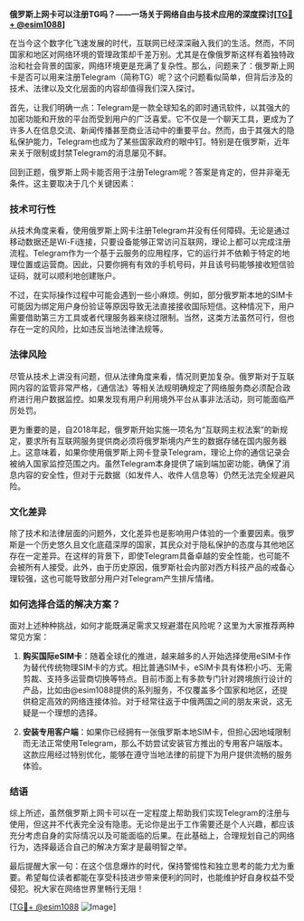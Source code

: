 **俄罗斯上网卡可以注册TG吗？——一场关于网络自由与技术应用的深度探讨[[TG💪+ @esim1088](https://t.me/s/esim1088)]**

在当今这个数字化飞速发展的时代，互联网已经深深融入我们的生活。然而，不同国家和地区对网络环境的管理政策却千差万别。尤其是在像俄罗斯这样有着独特政治和社会背景的国家，网络环境更是充满了复杂性。那么，问题来了：俄罗斯上网卡是否可以用来注册Telegram（简称TG）呢？这个问题看似简单，但背后涉及的技术、法律以及文化层面的内容却值得我们深入探讨。

首先，让我们明确一点：Telegram是一款全球知名的即时通讯软件，以其强大的加密功能和开放的平台而受到用户的广泛喜爱。它不仅是一个聊天工具，更成为了许多人在信息交流、新闻传播甚至商业活动中的重要平台。然而，由于其强大的隐私保护能力，Telegram也成为了某些国家政府的眼中钉。特别是在俄罗斯，近年来关于限制或封禁Telegram的消息屡见不鲜。

回到正题，俄罗斯上网卡能否用于注册Telegram呢？答案是肯定的，但并非毫无条件。这主要取决于几个关键因素：

### 技术可行性

从技术角度来看，使用俄罗斯上网卡注册Telegram并没有任何障碍。无论是通过移动数据还是Wi-Fi连接，只要设备能够正常访问互联网，理论上都可以完成注册流程。Telegram作为一个基于云服务的应用程序，它的运行并不依赖于特定的地理位置或运营商。因此，只要你拥有有效的手机号码，并且该号码能够接收短信验证码，就可以顺利地创建账户。

不过，在实际操作过程中可能会遇到一些小麻烦。例如，部分俄罗斯本地的SIM卡可能因为绑定用户身份验证等原因导致无法直接接收国际短信。这种情况下，用户需要借助第三方工具或者代理服务器来绕过限制。当然，这类方法虽然可行，但也存在一定的风险，比如违反当地法律法规等。

### 法律风险

尽管从技术上讲没有问题，但从法律角度来看，情况则更加复杂。俄罗斯对于互联网内容的监管非常严格，《通信法》等相关法规明确规定了网络服务商必须配合政府进行用户数据监控。如果发现有用户利用境外平台从事非法活动，则可能面临严厉处罚。

更为重要的是，自2018年起，俄罗斯开始实施一项名为“互联网主权法案”的新规定，要求所有互联网服务提供商必须将俄罗斯境内产生的数据存储在国内服务器上。这意味着，如果你使用俄罗斯上网卡登录Telegram，理论上你的通信记录会被纳入国家监控范围之内。虽然Telegram本身提供了端到端加密功能，确保了消息内容的安全性，但对于元数据（如发件人、收件人信息等）仍然无法完全规避风险。

### 文化差异

除了技术和法律层面的问题外，文化差异也是影响用户体验的一个重要因素。俄罗斯是一个历史悠久且文化底蕴深厚的国家，其民众对于隐私保护的态度与其他地区存在一定差异。在这样的背景下，即使Telegram具备卓越的安全性能，也可能不会被所有人接受。此外，由于历史原因，俄罗斯社会内部对西方科技产品的戒备心理较强，这也可能导致部分用户对Telegram产生排斥情绪。

### 如何选择合适的解决方案？

面对上述种种挑战，如何才能既满足需求又规避潜在风险呢？这里为大家推荐两种常见方案：

1. **购买国际eSIM卡**：随着全球化的推进，越来越多的人开始选择使用eSIM卡作为替代传统物理SIM卡的方式。相比普通SIM卡，eSIM卡具有体积小巧、无需剪裁、支持多运营商切换等特点。目前市面上有多款专门针对跨境旅行设计的产品，比如由@esim1088提供的系列服务，不仅覆盖多个国家和地区，还提供稳定高效的网络连接体验。对于经常往返于中俄两国之间的朋友来说，这无疑是一个理想的选择。

2. **安装专用客户端**：如果你已经拥有一张俄罗斯本地SIM卡，但担心因地域限制而无法正常使用Telegram，那么不妨尝试安装官方推出的专用客户端版本。这款应用经过特别优化，能够在遵守当地法律的前提下为用户提供流畅的服务体验。

### 结语

综上所述，虽然俄罗斯上网卡可以在一定程度上帮助我们实现Telegram的注册与使用，但这并不代表完全没有隐患。无论你是出于工作需要还是个人兴趣，都应该充分考虑自身的实际情况以及可能面临的后果。在此基础上，合理规划自己的网络行为，选择最适合自己的解决方案才是最明智之举。

最后提醒大家一句：在这个信息爆炸的时代，保持警惕性和独立思考的能力尤为重要。希望每位读者都能在享受科技进步带来便利的同时，也能维护好自身权益不受侵犯。祝大家在网络世界里畅行无阻！

[[TG💪+ @esim1088](https://t.me/s/esim1088) ![Image](https://i.postimg.cc/4NQfJmqS/Snipaste-2025-05-13-00-14-12.png)]